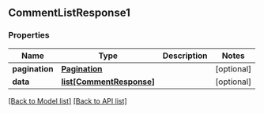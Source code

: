## CommentListResponse1

### Properties
Name | Type | Description | Notes
------------ | ------------- | ------------- | -------------
**pagination** | [**Pagination**](#Pagination) |  | [optional] 
**data** | [**list[CommentResponse]**](#CommentResponse) |  | [optional] 

[[Back to Model list]](#documentation-for-models) [[Back to API list]](#documentation-for-api-endpoints)



